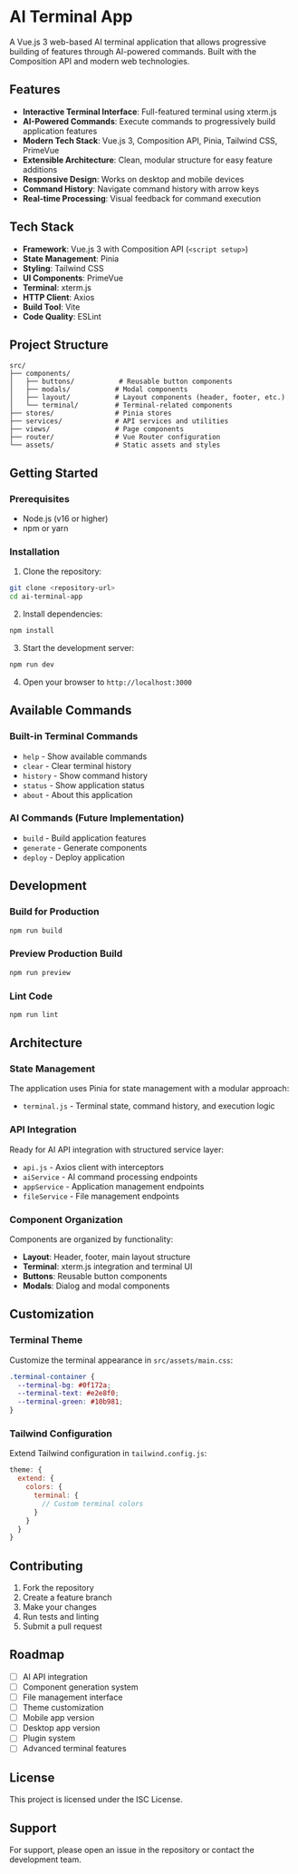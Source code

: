 # AI Terminal App

A Vue.js 3 web-based AI terminal application that allows progressive building of features through AI-powered commands. Built with the Composition API and modern web technologies.

## Features

- **Interactive Terminal Interface**: Full-featured terminal using xterm.js
- **AI-Powered Commands**: Execute commands to progressively build application features
- **Modern Tech Stack**: Vue.js 3, Composition API, Pinia, Tailwind CSS, PrimeVue
- **Extensible Architecture**: Clean, modular structure for easy feature additions
- **Responsive Design**: Works on desktop and mobile devices
- **Command History**: Navigate command history with arrow keys
- **Real-time Processing**: Visual feedback for command execution

## Tech Stack

- **Framework**: Vue.js 3 with Composition API (`<script setup>`)
- **State Management**: Pinia
- **Styling**: Tailwind CSS
- **UI Components**: PrimeVue
- **Terminal**: xterm.js
- **HTTP Client**: Axios
- **Build Tool**: Vite
- **Code Quality**: ESLint

## Project Structure

```
src/
├── components/
│   ├── buttons/           # Reusable button components
│   ├── modals/           # Modal components
│   ├── layout/           # Layout components (header, footer, etc.)
│   └── terminal/         # Terminal-related components
├── stores/               # Pinia stores
├── services/             # API services and utilities
├── views/                # Page components
├── router/               # Vue Router configuration
└── assets/               # Static assets and styles
```

## Getting Started

### Prerequisites

- Node.js (v16 or higher)
- npm or yarn

### Installation

1. Clone the repository:
```bash
git clone <repository-url>
cd ai-terminal-app
```

2. Install dependencies:
```bash
npm install
```

3. Start the development server:
```bash
npm run dev
```

4. Open your browser to `http://localhost:3000`

## Available Commands

### Built-in Terminal Commands

- `help` - Show available commands
- `clear` - Clear terminal history  
- `history` - Show command history
- `status` - Show application status
- `about` - About this application

### AI Commands (Future Implementation)

- `build` - Build application features
- `generate` - Generate components
- `deploy` - Deploy application

## Development

### Build for Production

```bash
npm run build
```

### Preview Production Build

```bash
npm run preview
```

### Lint Code

```bash
npm run lint
```

## Architecture

### State Management

The application uses Pinia for state management with a modular approach:

- `terminal.js` - Terminal state, command history, and execution logic

### API Integration

Ready for AI API integration with structured service layer:

- `api.js` - Axios client with interceptors
- `aiService` - AI command processing endpoints
- `appService` - Application management endpoints  
- `fileService` - File management endpoints

### Component Organization

Components are organized by functionality:

- **Layout**: Header, footer, main layout structure
- **Terminal**: xterm.js integration and terminal UI
- **Buttons**: Reusable button components
- **Modals**: Dialog and modal components

## Customization

### Terminal Theme

Customize the terminal appearance in `src/assets/main.css`:

```css
.terminal-container {
  --terminal-bg: #0f172a;
  --terminal-text: #e2e8f0;
  --terminal-green: #10b981;
}
```

### Tailwind Configuration

Extend Tailwind configuration in `tailwind.config.js`:

```js
theme: {
  extend: {
    colors: {
      terminal: {
        // Custom terminal colors
      }
    }
  }
}
```

## Contributing

1. Fork the repository
2. Create a feature branch
3. Make your changes
4. Run tests and linting
5. Submit a pull request

## Roadmap

- [ ] AI API integration
- [ ] Component generation system
- [ ] File management interface
- [ ] Theme customization
- [ ] Mobile app version
- [ ] Desktop app version
- [ ] Plugin system
- [ ] Advanced terminal features

## License

This project is licensed under the ISC License.

## Support

For support, please open an issue in the repository or contact the development team.
